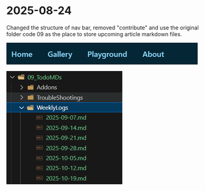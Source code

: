 # 2025-08-24

Changed the structure of nav bar, removed "contribute" and use the original folder code 09 as the place to store upcoming article markdown files.

![](https://raw.githubusercontent.com/DavidCai1874/my-tech-art-station-assets-storage-01/main/20250830121542.png)

![](https://raw.githubusercontent.com/DavidCai1874/my-tech-art-station-assets-storage-01/main/20250830121630.png)